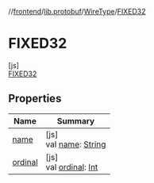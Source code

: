 //[frontend](../../../../index.md)/[lib.protobuf](../../index.md)/[WireType](../index.md)/[FIXED32](index.md)

# FIXED32

[js]\
[FIXED32](index.md)

## Properties

| Name | Summary |
|---|---|
| [name](index.md#-372974862%2FProperties%2F2039821458) | [js]<br>val [name](index.md#-372974862%2FProperties%2F2039821458): [String](https://kotlinlang.org/api/latest/jvm/stdlib/kotlin/-string/index.html) |
| [ordinal](index.md#-739389684%2FProperties%2F2039821458) | [js]<br>val [ordinal](index.md#-739389684%2FProperties%2F2039821458): [Int](https://kotlinlang.org/api/latest/jvm/stdlib/kotlin/-int/index.html) |
